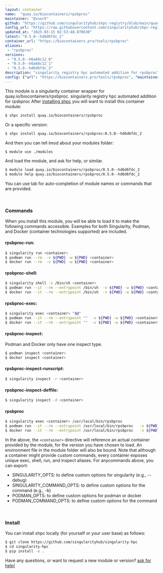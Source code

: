 ```yaml
---
layout: container
name:  "quay.io/biocontainers/rpsbproc"
maintainer: "@vsoch"
github: "https://github.com/singularityhub/shpc-registry/blob/main/quay.io/biocontainers/rpsbproc/container.yaml"
config_url: "https://raw.githubusercontent.com/singularityhub/shpc-registry/main/quay.io/biocontainers/rpsbproc/container.yaml"
updated_at: "2025-03-15 02:53:48.070630"
latest: "0.5.0--hd6d6fdc_2"
container_url: "https://biocontainers.pro/tools/rpsbproc"
aliases:
 - "rpsbproc"
versions:
 - "0.5.0--h6a68c12_0"
 - "0.5.0--h6a68c12_1"
 - "0.5.0--hd6d6fdc_2"
description: "singularity registry hpc automated addition for rpsbproc"
config: {"url": "https://biocontainers.pro/tools/rpsbproc", "maintainer": "@vsoch", "description": "singularity registry hpc automated addition for rpsbproc", "latest": {"0.5.0--hd6d6fdc_2": "sha256:42a5def83b193703015b0ac81697b366f0d736953cb6967067781ee5c7861ebe"}, "tags": {"0.5.0--h6a68c12_0": "sha256:9023c179a44a0dd6056f72f183a5de6fc6b4a8c8dca3a1362e141d858bee285b", "0.5.0--h6a68c12_1": "sha256:da863cdda114498df7c921620a6f74694cbd6cf20a31070a53f169225616b14c", "0.5.0--hd6d6fdc_2": "sha256:42a5def83b193703015b0ac81697b366f0d736953cb6967067781ee5c7861ebe"}, "docker": "quay.io/biocontainers/rpsbproc", "aliases": {"rpsbproc": "/usr/local/bin/rpsbproc"}}
---
```


This module is a singularity container wrapper for quay.io/biocontainers/rpsbproc.
singularity registry hpc automated addition for rpsbproc
After [installing shpc](#install) you will want to install this container module:


```bash
$ shpc install quay.io/biocontainers/rpsbproc
```

Or a specific version:

```bash
$ shpc install quay.io/biocontainers/rpsbproc:0.5.0--hd6d6fdc_2
```

And then you can tell lmod about your modules folder:

```bash
$ module use ./modules
```

And load the module, and ask for help, or similar.

```bash
$ module load quay.io/biocontainers/rpsbproc/0.5.0--hd6d6fdc_2
$ module help quay.io/biocontainers/rpsbproc/0.5.0--hd6d6fdc_2
```

You can use tab for auto-completion of module names or commands that are provided.

<br>

### Commands

When you install this module, you will be able to load it to make the following commands accessible.
Examples for both Singularity, Podman, and Docker (container technologies supported) are included.

#### rpsbproc-run:

```bash
$ singularity run <container>
$ podman run --rm  -v ${PWD} -w ${PWD} <container>
$ docker run --rm  -v ${PWD} -w ${PWD} <container>
```

#### rpsbproc-shell:

```bash
$ singularity shell -s /bin/sh <container>
$ podman run --it --rm --entrypoint /bin/sh  -v ${PWD} -w ${PWD} <container>
$ docker run --it --rm --entrypoint /bin/sh  -v ${PWD} -w ${PWD} <container>
```

#### rpsbproc-exec:

```bash
$ singularity exec <container> "$@"
$ podman run --it --rm --entrypoint ""  -v ${PWD} -w ${PWD} <container> "$@"
$ docker run --it --rm --entrypoint ""  -v ${PWD} -w ${PWD} <container> "$@"
```

#### rpsbproc-inspect:

Podman and Docker only have one inspect type.

```bash
$ podman inspect <container>
$ docker inspect <container>
```

#### rpsbproc-inspect-runscript:

```bash
$ singularity inspect -r <container>
```

#### rpsbproc-inspect-deffile:

```bash
$ singularity inspect -d <container>
```


#### rpsbproc

```bash
$ singularity exec <container> /usr/local/bin/rpsbproc
$ podman run --it --rm --entrypoint /usr/local/bin/rpsbproc   -v ${PWD} -w ${PWD} <container> -c " $@"
$ docker run --it --rm --entrypoint /usr/local/bin/rpsbproc   -v ${PWD} -w ${PWD} <container> -c " $@"
```



In the above, the `<container>` directive will reference an actual container provided
by the module, for the version you have chosen to load. An environment file in the
module folder will also be bound. Note that although a container
might provide custom commands, every container exposes unique exec, shell, run, and
inspect aliases. For anycommands above, you can export:

 - SINGULARITY_OPTS: to define custom options for singularity (e.g., --debug)
 - SINGULARITY_COMMAND_OPTS: to define custom options for the command (e.g., -b)
 - PODMAN_OPTS: to define custom options for podman or docker
 - PODMAN_COMMAND_OPTS: to define custom options for the command

<br>

### Install

You can install shpc locally (for yourself or your user base) as follows:

```bash
$ git clone https://github.com/singularityhub/singularity-hpc
$ cd singularity-hpc
$ pip install -e .
```

Have any questions, or want to request a new module or version? [ask for help!](https://github.com/singularityhub/singularity-hpc/issues)